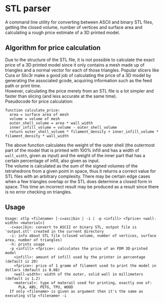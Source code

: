 # STL parser
A command line utility for converting between ASCII and binary STL files, getting the closed
volume, number of vertices and surface area and calculating a rough price estimate of a 3D
printed model.

## Algorithm for price calculation
Due to the structure of the STL file, it is not possible to calculate the exact price of a 3D
printed model since it only contains a mesh made up of triangles and a normal vector for each
of those triangles. Popular slicers like Cura or Slic3r make a good job of calculating the price of a 3D
model by generating the associated gcode, acquiring information such as the feed path or print
time.<br>
However, calculating the price merely from an STL file is a lot simpler and faster than slicing
(and less accurate at the same time).<br>
Pseudocode for price calculation:
```
function calculate_price:
  area = surface area of mesh
  volume = volume of mesh
  outer_shell_volume = area * wall_width 
  inner_infill_volume = volume - outer_shell_volume
  return outer_shell_voluem * filament_density + inner_infill_volume * filament_density * wall_width
```
The above function calculates the weight of the outer shell (the outermost part of the model
that is printed with 100% infill and has a width of `wall_width`, given as input) and the
weight of the inner part that has a certain percentage of infill, also given as input.<br>
The volume is calculated as the sum of the signed volumes of the tetrahedrons from a given
point in space, thus it returns a correct value for STL files with an arbitrary complexity.
There may be certain edge cases when a few triangles overlap or the STL does determine a closed
form in space. This time an incorrect result may be produced as a result since there is no
error checking on triangles.

## Usage
```
Usage: stlp <filename> [-c=asc|bin | -i | -p <infill> <fprice> <wall-width> <material>]
  -c=asc|bin: convert to ASCII or binary STL, output file is 'output.stl' created in the current directory
  -i: info about STL file (closed volume, number of vertices, surface area, number of triangles)
  -h: prints usage
  -p <infill> <fprice>: calculates the price of an FDM 3D-printed model
    <infill>: amount of infill used by the printer in percentage (default is 20)
    <fprice>: price of 1 gramm of filament used to print the model in dollars (default is 0.08)
    <wall-width>: width of the outer, solid wall in millimeters (default is 1.2)
    <material>: type of materail used for printing, exactly one of:
      PLA, ABS, PETG, TPU, WOOD
  If only <filename> is given as argument then it's the same as executing stlp <filename> -i
```
